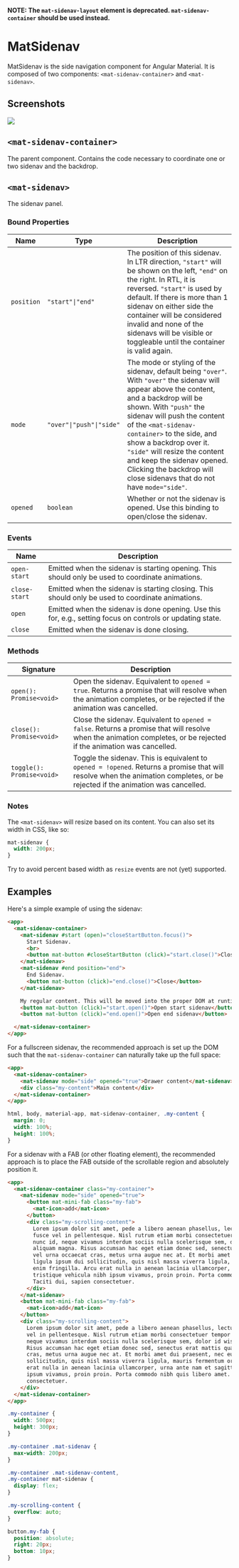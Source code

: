 **NOTE: The <code>mat-sidenav-layout</code> element is deprecated. <code>mat-sidenav-container</code>
should be used instead.**


# MatSidenav

MatSidenav is the side navigation component for Angular Material. It is composed of two components: `<mat-sidenav-container>` and `<mat-sidenav>`.

## Screenshots

<img src="https://material.angularjs.org/material2_assets/sidenav-example.png">


## `<mat-sidenav-container>`

The parent component. Contains the code necessary to coordinate one or two sidenav and the backdrop.

## `<mat-sidenav>`

The sidenav panel.

### Bound Properties

| Name | Type | Description |
| --- | --- | --- |
| `position` | `"start"\|"end"` | The position of this sidenav. In LTR direction, `"start"` will be shown on the left, `"end"` on the right. In RTL, it is reversed. `"start"` is used by default. If there is more than 1 sidenav on either side the container will be considered invalid and none of the sidenavs will be visible or toggleable until the container is valid again. |
| `mode` | `"over"\|"push"\|"side"` | The mode or styling of the sidenav, default being `"over"`. With `"over"` the sidenav will appear above the content, and a backdrop will be shown. With `"push"` the sidenav will push the content of the `<mat-sidenav-container>` to the side, and show a backdrop over it. `"side"` will resize the content and keep the sidenav opened. Clicking the backdrop will close sidenavs that do not have `mode="side"`. |
| `opened` | `boolean` | Whether or not the sidenav is opened. Use this binding to open/close the sidenav. |

### Events

| Name | Description |
| --- | --- |
| `open-start` | Emitted when the sidenav is starting opening. This should only be used to coordinate animations. |
| `close-start` | Emitted when the sidenav is starting closing. This should only be used to coordinate animations. |
| `open` | Emitted when the sidenav is done opening. Use this for, e.g., setting focus on controls or updating state. |
| `close` | Emitted when the sidenav is done closing. |

### Methods

| Signature | Description |
| --- | --- |
| `open(): Promise<void>` | Open the sidenav. Equivalent to `opened = true`. Returns a promise that will resolve when the animation completes, or be rejected if the animation was cancelled. |
| `close(): Promise<void>` | Close the sidenav. Equivalent to `opened = false`. Returns a promise that will resolve when the animation completes, or be rejected if the animation was cancelled. |
| `toggle(): Promise<void>` | Toggle the sidenav. This is equivalent to `opened = !opened`. Returns a promise that will resolve when the animation completes, or be rejected if the animation was cancelled. |

### Notes

The `<mat-sidenav>` will resize based on its content. You can also set its width in CSS, like so:

```css
mat-sidenav {
  width: 200px;
}
```

Try to avoid percent based width as `resize` events are not (yet) supported.

## Examples

Here's a simple example of using the sidenav:

```html
<app>
  <mat-sidenav-container>
    <mat-sidenav #start (open)="closeStartButton.focus()">
      Start Sidenav.
      <br>
      <button mat-button #closeStartButton (click)="start.close()">Close</button>
    </mat-sidenav>
    <mat-sidenav #end position="end">
      End Sidenav.
      <button mat-button (click)="end.close()">Close</button>
    </mat-sidenav>

    My regular content. This will be moved into the proper DOM at runtime.
    <button mat-button (click)="start.open()">Open start sidenav</button>
    <button mat-button (click)="end.open()">Open end sidenav</button>

  </mat-sidenav-container>
</app>
```

For a fullscreen sidenav, the recommended approach is set up the DOM such that the
`mat-sidenav-container` can naturally take up the full space:

```html
<app>
  <mat-sidenav-container>
    <mat-sidenav mode="side" opened="true">Drawer content</mat-sidenav>
    <div class="my-content">Main content</div>
  </mat-sidenav-container>
</app>
```
```css
html, body, material-app, mat-sidenav-container, .my-content {
  margin: 0;
  width: 100%;
  height: 100%;
}
```

For a sidenav with a FAB (or other floating element), the recommended approach is to place the FAB
outside of the scrollable region and absolutely position it.

```html
<app>
  <mat-sidenav-container class="my-container">
    <mat-sidenav mode="side" opened="true">
      <button mat-mini-fab class="my-fab">
        <mat-icon>add</mat-icon>
      </button>
      <div class="my-scrolling-content">
        Lorem ipsum dolor sit amet, pede a libero aenean phasellus, lectus metus sint ut risus,
        fusce vel in pellentesque. Nisl rutrum etiam morbi consectetuer tempor magna, aenean nullam
        nunc id, neque vivamus interdum sociis nulla scelerisque sem, dolor id wisi turpis magna
        aliquam magna. Risus accumsan hac eget etiam donec sed, senectus erat mattis quam, tempor
        vel urna occaecat cras, metus urna augue nec at. Et morbi amet dui praesent, nec eu at,
        ligula ipsum dui sollicitudin, quis nisl massa viverra ligula, mauris fermentum orci arcu
        enim fringilla. Arcu erat nulla in aenean lacinia ullamcorper, urna ante nam et sagittis,
        tristique vehicula nibh ipsum vivamus, proin proin. Porta commodo nibh quis libero amet.
        Taciti dui, sapien consectetuer.
      </div>
    </mat-sidenav>
    <button mat-mini-fab class="my-fab">
      <mat-icon>add</mat-icon>
    </button>
    <div class="my-scrolling-content">
      Lorem ipsum dolor sit amet, pede a libero aenean phasellus, lectus metus sint ut risus, fusce
      vel in pellentesque. Nisl rutrum etiam morbi consectetuer tempor magna, aenean nullam nunc id,
      neque vivamus interdum sociis nulla scelerisque sem, dolor id wisi turpis magna aliquam magna.
      Risus accumsan hac eget etiam donec sed, senectus erat mattis quam, tempor vel urna occaecat
      cras, metus urna augue nec at. Et morbi amet dui praesent, nec eu at, ligula ipsum dui
      sollicitudin, quis nisl massa viverra ligula, mauris fermentum orci arcu enim fringilla. Arcu
      erat nulla in aenean lacinia ullamcorper, urna ante nam et sagittis, tristique vehicula nibh
      ipsum vivamus, proin proin. Porta commodo nibh quis libero amet. Taciti dui, sapien
      consectetuer.
    </div>
  </mat-sidenav-container>
</app>
```
```css
.my-container {
  width: 500px;
  height: 300px;
}

.my-container .mat-sidenav {
  max-width: 200px;
}

.my-container .mat-sidenav-content,
.my-container mat-sidenav {
  display: flex;
}

.my-scrolling-content {
  overflow: auto;
}

button.my-fab {
  position: absolute;
  right: 20px;
  bottom: 10px;
}
```
